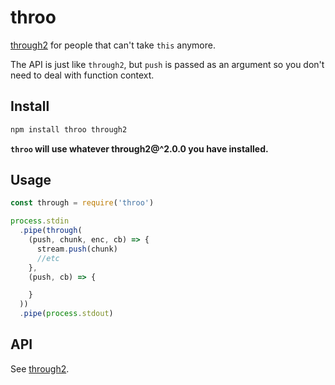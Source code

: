 # throo

[through2](https://www.npmjs.com/package/through2) for people that can't take `this` anymore.

The API is just like `through2`, but `push` is passed as an argument so you don't need to deal with function context.

## Install

```sh
npm install throo through2
```

**`throo` will use whatever through2@^2.0.0 you have installed.**

## Usage

```js
const through = require('throo')

process.stdin
  .pipe(through(
    (push, chunk, enc, cb) => {
      stream.push(chunk)
      //etc
    },
    (push, cb) => {

    }
  ))
  .pipe(process.stdout)
```

## API

See [through2](https://www.npmjs.com/package/through2).
